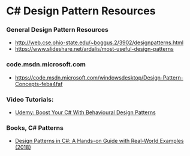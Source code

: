
C# Design Pattern Resources
====

### General Design Pattern Resources
* http://web.cse.ohio-state.edu/~boggus.2/3902/designpatterns.html
* https://www.slideshare.net/ardalis/most-useful-design-patterns



### code.msdn.microsoft.com
* https://code.msdn.microsoft.com/windowsdesktop/Design-Pattern-Concepts-feba4faf


### Video Tutorials:
* [Udemy: Boost Your C# With Behavioural Design Patterns](https://www.udemy.com/boost-your-csharp-code-with-behavioural-design-patterns/)



### Books, C# Patterns
* [Design Patterns in C#: A Hands-on Guide with Real-World Examples (2018)](https://www.amazon.com/Design-Patterns-Hands-Real-World-Examples/dp/1484236394/)



